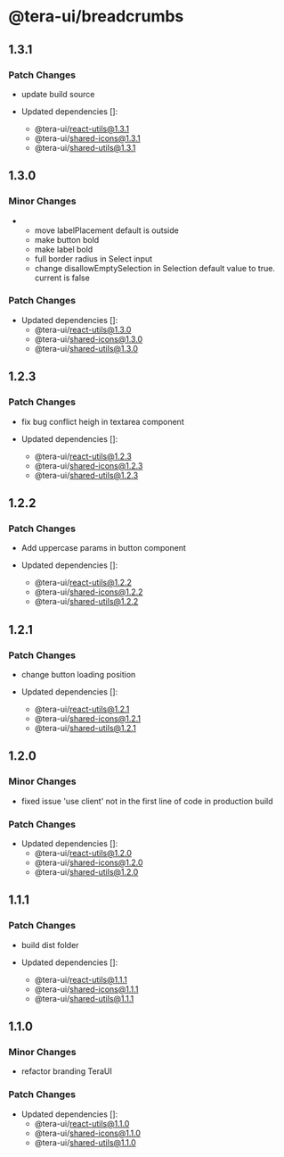 # @tera-ui/breadcrumbs

## 1.3.1

### Patch Changes

- update build source

- Updated dependencies []:
  - @tera-ui/react-utils@1.3.1
  - @tera-ui/shared-icons@1.3.1
  - @tera-ui/shared-utils@1.3.1

## 1.3.0

### Minor Changes

- - move labelPlacement default is outside
  - make button bold
  - make label bold
  - full border radius in Select input
  - change disallowEmptySelection in Selection default value to true. current is false

### Patch Changes

- Updated dependencies []:
  - @tera-ui/react-utils@1.3.0
  - @tera-ui/shared-icons@1.3.0
  - @tera-ui/shared-utils@1.3.0

## 1.2.3

### Patch Changes

- fix bug conflict heigh in textarea component

- Updated dependencies []:
  - @tera-ui/react-utils@1.2.3
  - @tera-ui/shared-icons@1.2.3
  - @tera-ui/shared-utils@1.2.3

## 1.2.2

### Patch Changes

- Add uppercase params in button component

- Updated dependencies []:
  - @tera-ui/react-utils@1.2.2
  - @tera-ui/shared-icons@1.2.2
  - @tera-ui/shared-utils@1.2.2

## 1.2.1

### Patch Changes

- change button loading position

- Updated dependencies []:
  - @tera-ui/react-utils@1.2.1
  - @tera-ui/shared-icons@1.2.1
  - @tera-ui/shared-utils@1.2.1

## 1.2.0

### Minor Changes

- fixed issue 'use client' not in the first line of code in production build

### Patch Changes

- Updated dependencies []:
  - @tera-ui/react-utils@1.2.0
  - @tera-ui/shared-icons@1.2.0
  - @tera-ui/shared-utils@1.2.0

## 1.1.1

### Patch Changes

- build dist folder

- Updated dependencies []:
  - @tera-ui/react-utils@1.1.1
  - @tera-ui/shared-icons@1.1.1
  - @tera-ui/shared-utils@1.1.1

## 1.1.0

### Minor Changes

- refactor branding TeraUI

### Patch Changes

- Updated dependencies []:
  - @tera-ui/react-utils@1.1.0
  - @tera-ui/shared-icons@1.1.0
  - @tera-ui/shared-utils@1.1.0
